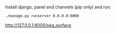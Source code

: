 Install django, panel and channels (pip only) and run:

```sh
./manage.py runserver 0.0.0.0:8000
```

<http://127.0.0.1:8000/sea_surface>
